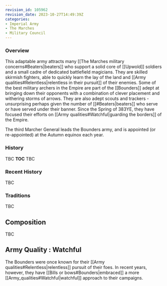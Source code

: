 ```yaml
---
revision_id: 105962
revision_date: 2023-10-27T14:49:39Z
categories:
- Imperial Army
- The Marches
- Military Council
---
```




### Overview
This adaptable army attracts many [[The Marches military concerns#Beaters|beaters]] who support a solid core of [[Upwold]] soldiers and a small cadre of dedicated battlefield magicians. They are skilled skirmish fighters, able to quickly learn the lay of the land and [[Army qualities#Relentless|relentless in their pursuit]] of their enemies. Some of the best military archers in the Empire are part of the [[Bounders]] adept at bringing down their opponents with a combination of clever placement and withering storms of arrows. They are also adept scouts and trackers - unsurprising perhaps given the number of [[#Beaters|beaters]] who serve or have served under their banner. Since the Spring of 383YE, they have focused their efforts on [[Army qualities#Watchful|guarding the borders]] of the Empire.

The third Marcher General leads the Bounders army, and is appointed (or re-appointed) at the Autumn equinox each year.
### History
TBC
__TOC__
TBC
### Recent History
TBC

### Traditions
TBC
## Composition
TBC
## Army Quality : Watchful
The Bounders were once known for their [[Army qualities#Relentless|relentless]] pursuit of their foes. In recent years, however, they have [[Bills or bows#Bounders|embraced]] a more [[Army_qualities#Watchful|watchful]] approach to their campaigns.


